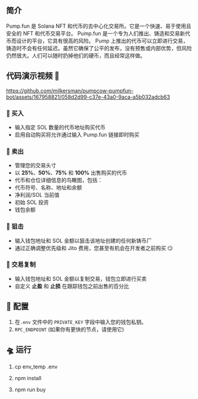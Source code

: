 ## 简介

Pump.fun 是 Solana NFT 和代币的去中心化交易所。它是一个快速、易于使用且安全的 NFT 和代币交易平台。 Pump.fun 是一个专为人们推出、铸造和交易新代币而设计的平台，它具有很高的风险。 Pump 上推出的代币可以立即进行交易，铸造时不会有任何延迟。虽然它确保了公平的发布，没有预售或内部优势，但风险仍然很大。人们可以随时扔掉他们的硬币，而且经常这样做。



## 代码演示视频 📀

https://github.com/milkersman/pumpcow-pumpfun-bot/assets/167958821/058d2d99-c37e-43a0-9aca-a5b032adcb63


### 💊 买入

- 输入指定 SOL 数量的代币地址购买代币
- 启用自动购买将允许通过输入 Pump.fun 链接即时购买

### 💸 卖出

- 管理您的交易头寸
- 以 **25%**、**50%**、**75%** 和 **100%** 出售购买的代币
- 代币和仓位详细信息的鸟瞰图，包括：
- 代币符号、名称、地址和余额
- 净利润/SOL 当前值
- 初始 SOL 投资
- 钱包余额

### 🔫 狙击

- 输入钱包地址和 SOL 金额以狙击该地址创建的任何新铸币厂
- 通过正确调整优先级和 Jito 费用，您甚至有机会在开发者之前购买 😏

### 🤖 交易复制

- 输入钱包地址和 SOL 金额以复制交易，钱包立即进行买卖
- 自定义 **止盈** 和 **止损** 在跟踪钱包之前出售的百分比



## 🚀 配置

1. 在`.env` 文件中的 `PRIVATE_KEY` 字段中输入您的钱包私钥。
2. `RPC_ENDPOINT` (如果你有更快的节点，请使用它)

## 🛸 运行

1. cp env_temp .env

2. npm install 
  
3. npm run buy

